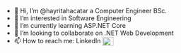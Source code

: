 - 👋 Hi, I’m @hayritahacatar a Computer Engineer BSc. 
- 👀 I’m interested in Software Engineering
- 🌱 I’m currently learning ASP.NET Core
- 💞️ I’m looking to collaborate on .NET Web Development
- 📫 How to reach me: LinkedIn <a href="https://www.linkedin.com/in/hayri-taha-%C3%A7atar-167672189/" target="blank"><img align="center" src="https://raw.githubusercontent.com/rahuldkjain/github-profile-readme-generator/master/src/images/icons/Social/linked-in-alt.svg" alt="@hayritahacatar" height="20" width="25" /></a>

<!---
hayritahacatar/hayritahacatar is a ✨ special ✨ repository because its `README.md` (this file) appears on your GitHub profile.
You can click the Preview link to take a look at your changes.
--->
